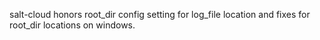 salt-cloud honors root_dir config setting for log_file location and fixes for root_dir locations on windows.
